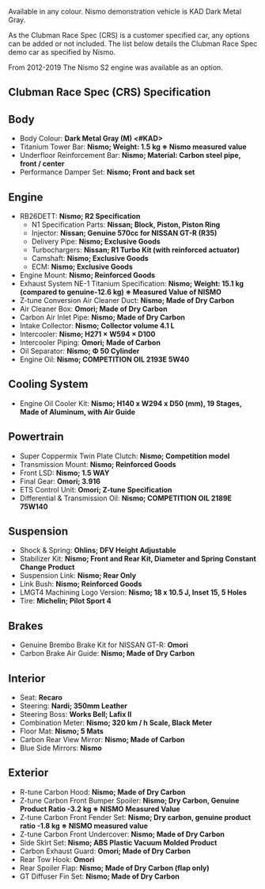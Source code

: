 Available in any colour. Nismo demonstration vehicle is KAD Dark Metal Gray.  
  
As the Clubman Race Spec (CRS) is a customer specified car, any options can be added or not included. The list below details the Clubman Race Spec demo car as specified by Nismo.  
  
From 2012-2019 The Nismo S2 engine was available as an option.  
  
## Clubman Race Spec (CRS) Specification  
  
## Body  
* Body Colour: __Dark Metal Gray (M) <#KAD>__  
* Titanium Tower Bar: __Nismo; Weight: 1.5 kg ※ Nismo measured value__  
* Underfloor Reinforcement Bar: __Nismo; Material: Carbon steel pipe, front / center__  
* Performance Damper Set: __Nismo; Front and back set__  
  
## Engine  
* RB26DETT: __Nismo; R2 Specification__  
    - N1 Specification Parts: __Nissan; Block, Piston, Piston Ring__  
    - Injector: __Nissan; Genuine 570cc for NISSAN GT-R (R35)__  
    - Delivery Pipe: __Nismo; Exclusive Goods__  
    - Turbochargers: __Nissan; R1 Turbo Kit (with reinforced actuator)__  
    - Camshaft: __Nismo; Exclusive Goods__  
    - ECM: __Nismo; Exclusive Goods__  
* Engine Mount: __Nismo; Reinforced Goods__  
* Exhaust System NE-1 Titanium Specification: __Nismo; Weight: 15.1 kg (compared to genuine-12.6 kg) ※ Measured Value of NISMO__  
* Z-tune Conversion Air Cleaner Duct: __Nismo; Made of Dry Carbon__  
* Air Cleaner Box: __Omori; Made of Dry Carbon__  
* Carbon Air Inlet Pipe: __Nismo; Made of Dry Carbon__  
* Intake Collector: __Nismo; Collector volume 4.1 L__  
* Intercooler: __Nismo; H271 × W594 × D100__  
* Intercooler Piping: __Omori; Made of Carbon__  
* Oil Separator: __Nismo; Φ 50 Cylinder__  
* Engine Oil: __Nismo; COMPETITION OIL 2193E 5W40__  
  
## Cooling System  
* Engine Oil Cooler Kit: __Nismo; H140 x W294 x D50 (mm), 19 Stages, Made of Aluminum, with Air Guide__  
  
## Powertrain  
* Super Coppermix Twin Plate Clutch: __Nismo; Competition model__  
* Transmission Mount: __Nismo; Reinforced Goods__  
* Front LSD: __Nismo; 1.5 WAY__  
* Final Gear: __Omori; 3.916__  
* ETS Control Unit: __Omori; Z-tune Specification__  
* Differential & Transmission Oil: __Nismo; COMPETITION OIL 2189E 75W140__  
  
## Suspension  
* Shock & Spring: __Ohlins; DFV Height Adjustable__  
* Stabilizer Kit: __Nismo; Front and Rear Kit, Diameter and Spring Constant Change Product__  
* Suspension Link: __Nismo; Rear Only__  
* Link Bush: __Nismo; Reinforced Goods__  
* LMGT4 Machining Logo Version: __Nismo; 18 x 10.5 J, Inset 15, 5 Holes__  
* Tire: __Michelin; Pilot Sport 4__  
  
## Brakes  
* Genuine Brembo Brake Kit for NISSAN GT-R: __Omori__  
* Carbon Brake Air Guide: __Nismo;  Made of Dry Carbon__  
  
## Interior  
* Seat: __Recaro__  
* Steering: __Nardi; 350mm Leather__  
* Steering Boss: __Works Bell; Lafix II__  
* Combination Meter: __Nismo; 320 km / h Scale, Black Meter__  
* Floor Mat: __Nismo; 5 Mats__  
* Carbon Rear View Mirror: __Nismo; Made of Carbon__  
* Blue Side Mirrors: __Nismo__  
  
## Exterior  
* R-tune Carbon Hood: __Nismo; Made of Dry Carbon__  
* Z-tune Carbon Front Bumper Spoiler: __Nismo; Dry Carbon, Genuine Product Ratio -3.2 kg ※ NISMO Measured Value__  
* Z-tune Carbon Front Fender Set: __Nismo; Dry carbon, genuine product ratio -1.8 kg ※ NISMO measured value__  
* Z-tune Carbon Front Undercover: __Nismo; Made of Dry Carbon__  
* Side Skirt Set: __Nismo; ABS Plastic Vacuum Molded Product__  
* Carbon Exhaust Guard: __Omori; Made of Dry Carbon__  
* Rear Tow Hook: __Omori__  
* Rear Spoiler Flap: __Nismo; Made of Dry Carbon (flap only)__  
* GT Diffuser Fin Set: __Nismo; Made of Dry Carbon__  
